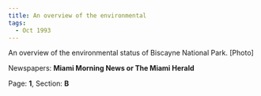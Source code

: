 ```yaml
---  
title: An overview of the environmental  
tags:  
  - Oct 1993  
---  
```

  
An overview of the environmental status of Biscayne National Park. [Photo]  
  
Newspapers: **Miami Morning News or The Miami Herald**  
  
Page: **1**, Section: **B** 
